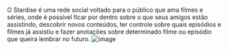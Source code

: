 O Stardise é uma rede social voltado para o público que ama filmes e séries, onde é possível ficar por dentro sobre o que seus amigos estão assistindo, descobrir novos conteúdos, ter controle sobre quais episódios e filmes já assistiu e fazer anotações sobre determinado filme ou episódio que queira lembrar no futuro.
![image](https://github.com/user-attachments/assets/4148b0eb-92a7-41a7-b664-828d334100b7)
